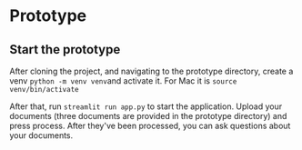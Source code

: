 

# Prototype
## Start the prototype

After cloning the project, and navigating to the prototype directory, create a venv
```python -m venv venv```and activate it. For Mac it is ```source venv/bin/activate```

After that, run ```streamlit run app.py``` to start the application. 
Upload your documents (three documents are provided in the prototype directory) and press process. After they've been processed, you can ask questions about your documents. 
